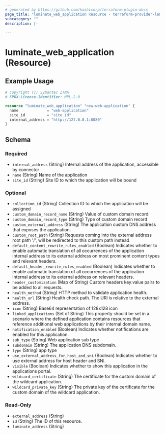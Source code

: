 ```yaml
---
# generated by https://github.com/hashicorp/terraform-plugin-docs
page_title: "luminate_web_application Resource - terraform-provider-luminate"
subcategory: ""
description: |-
  
---
```


# luminate_web_application (Resource)



## Example Usage

```terraform
# Copyright (c) Symantec ZTNA
# SPDX-License-Identifier: MPL-2.0

resource "luminate_web_application" "new-web-application" {
  name             = "web-application"
  site_id          = "site_id"
  internal_address = "http://127.0.0.1:8080"
}
```

<!-- schema generated by tfplugindocs -->
## Schema

### Required

- `internal_address` (String) Internal address of the application, accessible by connector
- `name` (String) Name of the application
- `site_id` (String) Site ID to which the application will be bound

### Optional

- `collection_id` (String) Collection ID to which the application will be assigned
- `custom_domain_record_name` (String) Value of custom domain record
- `custom_domain_record_type` (String) Type of custom domain record
- `custom_external_address` (String) The application custom DNS address that exposes the application.
- `custom_root_path` (String) Requests coming into the external address root path '/', will be redirected to this custom path instead.
- `default_content_rewrite_rules_enabled` (Boolean) Indicates whether to enable automatic translation of all occurrences of the application internal address to its external address on most prominent content types and relevant headers.
- `default_header_rewrite_rules_enabled` (Boolean) Indicates whether to enable automatic translation of all occurrences of the application internal address to its external address on relevant headers.
- `header_customization` (Map of String) Custom headers key:value pairs to be added to all requests.
- `health_method` (String) HTTP method to validate application health.
- `health_url` (String) Health check path. The URI is relative to the external address.
- `icon` (String) Base64 representation of 128x128 icon
- `linked_applications` (Set of String) This property should be set in a scenario where the defined application contains resources that reference additional web applications by their internal domain name.
- `notification_enabled` (Boolean) Indicates whether notifications are enabled for this application.
- `sub_type` (String) Web application sub type
- `subdomain` (String) The application DNS subdomain.
- `type` (String) app type
- `use_external_address_for_host_and_sni` (Boolean) Indicates whether to use external address for host header and SNI.
- `visible` (Boolean) Indicates whether to show this application in the applications portal.
- `wildcard_certificate` (String) The certificate for the custom domain of the wildcard application.
- `wildcard_private_key` (String) The private key of the certificate for the custom domain of the wildcard application.

### Read-Only

- `external_address` (String)
- `id` (String) The ID of this resource.
- `luminate_address` (String)
